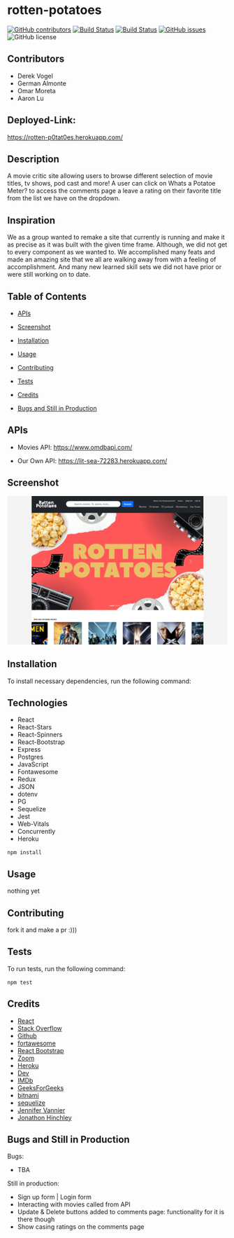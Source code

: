 # rotten-potatoes

  [![GitHub contributors](https://img.shields.io/github/contributors/Dnsghd49/rotten-potatoes.svg)](https://GitHub.com/Dnsghd49/rotten-potatoes/graphs/contributors/)
  [![Build Status](https://img.shields.io/github/forks/Dnsghd49/rotten-potatoes.svg)](https://github.com/Dnsghd49/rotten-potatoes/network/)
  [![Build Status](https://img.shields.io/github/stars/Dnsghd49/rotten-potatoes.svg)](https://github.com/Dnsghd49/rotten-potatoes/)
  [![GitHub issues](https://img.shields.io/github/issues/Dnsghd49/rotten-potatoes.svg)](https://GitHub.com/Dnsghd49/rotten-potatoes/issues/)
  ![GitHub license](https://img.shields.io/badge/license-MIT-blue.svg)

## Contributors

* Derek Vogel
* German Almonte
* Omar Moreta
* Aaron Lu

## Deployed-Link:

https://rotten-p0tat0es.herokuapp.com/

## Description

A movie critic site allowing users to browse different selection of movie titles, tv shows, pod cast and more! A user can click on Whats a Potatoe Meter? to access the comments page a leave a rating on their favorite title from the list we have on the dropdown.

## Inspiration

We as a group wanted to remake a site that currently is running and make it as precise as it was built with the given time frame. Although, we did not get to every component as we wanted to. We accomplished many feats and made an amazing site that we all are walking away from with a feeling of accomplishment. And many new learned skill sets we did not have prior or were still working on to date. 

## Table of Contents 

* [APIs](#APIs)

* [Screenshot](#screenshot)

* [Installation](#installation)

* [Usage](#usage)

* [Contributing](#contributing)

* [Tests](#tests)

* [Credits](#Credits)

* [Bugs and Still in Production](#Bugs-and-Still-in-Production)

## APIs

* Movies API:
https://www.omdbapi.com/

* Our Own API:
https://lit-sea-72283.herokuapp.com/


## Screenshot

![ScreenShot](https://github.com/dnsghd49/rotten-potatoes/blob/remove-warning/client/public/screenshot.png)

## Installation

To install necessary dependencies, run the following command:

## Technologies

* React
* React-Stars
* React-Spinners
* React-Bootstrap
* Express
* Postgres
* JavaScript
* Fontawesome
* Redux
* JSON
* dotenv
* PG
* Sequelize
* Jest
* Web-Vitals
* Concurrently
* Heroku

```
npm install
```

## Usage

nothing yet

  
## Contributing

fork it and make a pr :)))

## Tests

To run tests, run the following command:

```
npm test
```


## Credits

* [React](https://reactjs.org/)
* [Stack Overflow](https://stackoverflow.com/)
* [Github](https://github.com/)
* [fortawesome](https://fontawesome.com/)
* [React Bootstrap](https://react-bootstrap.github.io/)
* [Zoom](https://zoom.us/)
* [Heroku](https://www.heroku.com/)
* [Dev](https://dev.to/)
* [IMDb](https://www.imdb.com/?ref_=nv_home)
* [GeeksForGeeks](https://www.geeksforgeeks.org/)
* [bitnami](https://bitnami.com/)
* [sequelize](https://sequelize.org/master/identifiers.html)
* [Jennifer Vannier](https://github.com/jvannier)
* [Jonathon Hinchley](https://github.com/hinchley2018)


## Bugs and Still in Production
Bugs: 
* TBA

Still in production: 
* Sign up form | Login form 
* Interacting with movies called from API 
* Update & Delete buttons added to comments page: functionality for it is there though 
* Show casing ratings on the comments page

